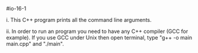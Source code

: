 #io-16-1

i. This C++ program prints all the command line arguments.

ii. In order to run an program you need to have any C++ compiler (GCC for example). If you use GCC under Unix then open terminal, type "g++ -o main main.cpp" and "./main".
